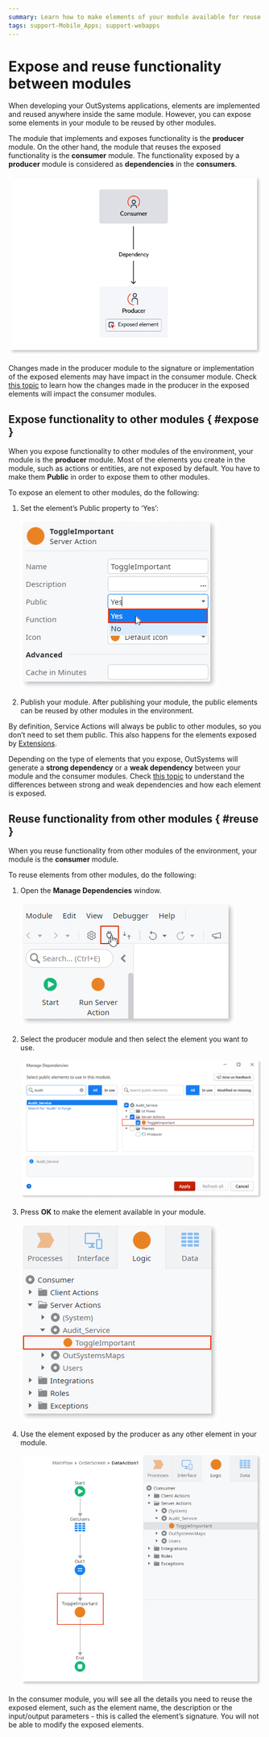 ```yaml
---
summary: Learn how to make elements of your module available for reuse by other modules and how to to use elements exposed by other modules.
tags: support-Mobile_Apps; support-webapps
---
```


# Expose and reuse functionality between modules

When developing your OutSystems applications, elements are implemented and reused anywhere inside the same module. However, you can expose some elements in your module to be reused by other modules.

The module that implements and exposes functionality is the **producer** module. On the other hand, the module that reuses the exposed functionality is the **consumer** module. The functionality exposed by a **producer** module is considered as **dependencies** in the **consumers**.

![](images/expose-and-reuse-diag.png)

Changes made in the producer module to the signature or implementation of the exposed elements may have impact in the consumer module. Check [this topic](handle-changes.md) to learn how the changes made in the producer in the exposed elements will impact the consumer modules.

## Expose functionality to other modules { #expose }

When you expose functionality to other modules of the environment, your module is the **producer** module. Most of the elements you create in the module, such as actions or entities, are not exposed by default. You have to make them **Public** in order to expose them to other modules.

To expose an element to other modules, do the following:

1. Set the element’s Public property to ‘Yes’:

    ![](images/expose-and-reuse-2.png?width=300)

1. Publish your module. After publishing your module, the public elements can be reused by other modules in the environment.

By definition, Service Actions will always be public to other modules, so you don’t need to set them public. This also happens for the elements exposed by [Extensions](../../extensibility-and-integration/integration-studio/getting-started/extension.md).

Depending on the type of elements that you expose, OutSystems will generate a **strong dependency** or a **weak dependency** between your module and the consumer modules. Check [this topic](strong-weak-dependencies.md) to understand the differences between strong and weak dependencies and how each element is exposed.

## Reuse functionality from other modules { #reuse }

When you reuse functionality from other modules of the environment, your module is the **consumer** module.

To reuse elements from other modules, do the following:

1. Open the **Manage Dependencies** window.

    ![](images/expose-and-reuse-3.png?width=300)

1. Select the producer module and then select the element you want to use.

    ![](images/expose-and-reuse-4.png?width=600)

1. Press **OK** to make the element available in your module.

    ![](images/expose-and-reuse-5.png?width=300)

1. Use the element exposed by the producer as any other element in your module.

    ![](images/expose-and-reuse-6.png?width=600)


In the consumer module, you will see all the details you need to reuse the exposed element, such as the element name, the description or the input/output parameters - this is called the element’s signature. You will not be able to modify the exposed elements.
